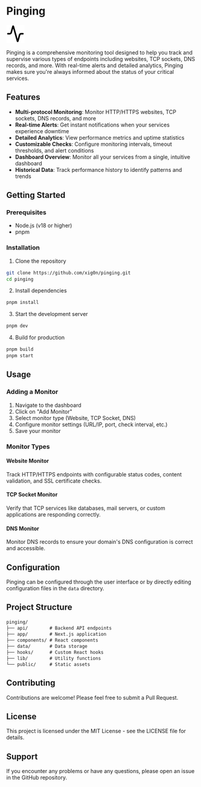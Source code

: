 # Pinging

![Pinging Logo](public/main-logo.svg)

Pinging is a comprehensive monitoring tool designed to help you track and supervise various types of endpoints including websites, TCP sockets, DNS records, and more. With real-time alerts and detailed analytics, Pinging makes sure you're always informed about the status of your critical services.

## Features

- **Multi-protocol Monitoring**: Monitor HTTP/HTTPS websites, TCP sockets, DNS records, and more
- **Real-time Alerts**: Get instant notifications when your services experience downtime
- **Detailed Analytics**: View performance metrics and uptime statistics
- **Customizable Checks**: Configure monitoring intervals, timeout thresholds, and alert conditions
- **Dashboard Overview**: Monitor all your services from a single, intuitive dashboard
- **Historical Data**: Track performance history to identify patterns and trends

## Getting Started

### Prerequisites

- Node.js (v18 or higher)
- pnpm

### Installation

1. Clone the repository
```bash
git clone https://github.com/xig0n/pinging.git
cd pinging
```

2. Install dependencies
```bash
pnpm install
```

3. Start the development server
```bash
pnpm dev
```

4. Build for production
```bash
pnpm build
pnpm start
```

## Usage

### Adding a Monitor

1. Navigate to the dashboard
2. Click on "Add Monitor"
3. Select monitor type (Website, TCP Socket, DNS)
4. Configure monitor settings (URL/IP, port, check interval, etc.)
5. Save your monitor

### Monitor Types

#### Website Monitor
Track HTTP/HTTPS endpoints with configurable status codes, content validation, and SSL certificate checks.

#### TCP Socket Monitor
Verify that TCP services like databases, mail servers, or custom applications are responding correctly.

#### DNS Monitor
Monitor DNS records to ensure your domain's DNS configuration is correct and accessible.

## Configuration

Pinging can be configured through the user interface or by directly editing configuration files in the `data` directory.

## Project Structure

```
pinging/
├── api/        # Backend API endpoints
├── app/        # Next.js application
├── components/ # React components
├── data/       # Data storage
├── hooks/      # Custom React hooks
├── lib/        # Utility functions
└── public/     # Static assets
```

## Contributing

Contributions are welcome! Please feel free to submit a Pull Request.

## License

This project is licensed under the MIT License - see the LICENSE file for details.

## Support

If you encounter any problems or have any questions, please open an issue in the GitHub repository. 
